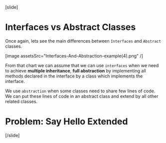 [slide]


# Interfaces vs Abstract Classes

Once again, lets see the main differences between `Interfaces` and `Abstract` classes.

[image assetsSrc="Interfaces-And-Abstraction-example(4).png" /]


From that chart we can assume that we can use `interfaces` when we need to achieve **multiple inheritance**, **full abstraction** by implementing all methods declared in the interface by a class which implements the interface.

We use `abstraction` when some classes need to share few lines of code. We can put these lines of code in an abstract class and extend by all other related classes.


# Problem: Say Hello Extended


[/slide]